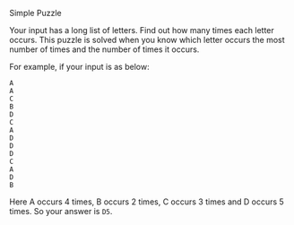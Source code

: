 Simple Puzzle

Your input has a long list of letters. Find out how many times each letter occurs.
This puzzle is solved when you know which letter occurs the most number of times and the number of times it occurs.

For example, if your input is as below:
```
A
A
C
B
D
C
A
D
D
D
C
A
D
B
```
Here A occurs 4 times, B occurs 2 times, C occurs 3 times and D occurs 5 times.
So your answer is `D5`.
